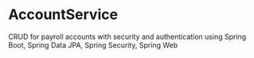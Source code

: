 # AccountService
CRUD for payroll accounts with security and authentication
using Spring Boot, Spring Data JPA, Spring Security, Spring Web
